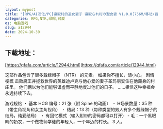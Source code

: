 ```yaml
---
layout: mypost
title: "[RPG/AI汉化/PC]寝取村的圣女妻子 寝取られ村の聖女妻 V1.0.0[756M/移动/百度]"
categories: RPG,NTR,绿帽,纯爱
os: 电脑游戏
slug: a12944
date: 2024-10-30
---
```


## 下载地址：

[https://qfafa.com/article/12944.html](https://qfafa.com/article/12944.html)

这部作品包含了很多戴绿帽子 （NTR） 的元素。
如果你不擅长，请小心。
剧情梗概
击败魔王并拯救世界的英雄迪卢克与他心爱的妻子圣玛丽安住在他藏身的村庄里。
他们俩以为他们能够谦虚而平静地度过他们的日子。 ......相信这种幸福会永远持续下去。

游戏规格
・ 基本 HCG 编号：21 张（附 Spine 的动画）
・ H场景数量：35 种（带主角视角和女主角视角）
・ 结局：13 种（每种类型的男人有多个戴绿帽子的结局，纯爱结局）
・ 有回忆模式（输入附带的密码都可以打开）
\- 毛：一个黑眼睛的奶农，一个做牧师学徒的年轻人，一个年迈的村长。 3 人。